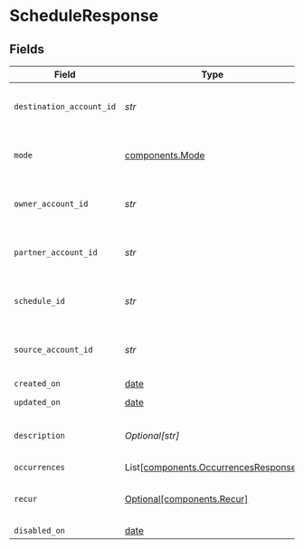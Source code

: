 # ScheduleResponse


## Fields

| Field                                                                                  | Type                                                                                   | Required                                                                               | Description                                                                            | Example                                                                                |
| -------------------------------------------------------------------------------------- | -------------------------------------------------------------------------------------- | -------------------------------------------------------------------------------------- | -------------------------------------------------------------------------------------- | -------------------------------------------------------------------------------------- |
| `destination_account_id`                                                               | *str*                                                                                  | :heavy_check_mark:                                                                     | N/A                                                                                    | c520f1b9-0ba7-42f5-b977-248cdbe41c69                                                   |
| `mode`                                                                                 | [components.Mode](../../models/components/mode.md)                                     | :heavy_check_mark:                                                                     | The operating mode for an account.                                                     | production                                                                             |
| `owner_account_id`                                                                     | *str*                                                                                  | :heavy_check_mark:                                                                     | N/A                                                                                    | c520f1b9-0ba7-42f5-b977-248cdbe41c69                                                   |
| `partner_account_id`                                                                   | *str*                                                                                  | :heavy_check_mark:                                                                     | N/A                                                                                    | c520f1b9-0ba7-42f5-b977-248cdbe41c69                                                   |
| `schedule_id`                                                                          | *str*                                                                                  | :heavy_check_mark:                                                                     | N/A                                                                                    | c520f1b9-0ba7-42f5-b977-248cdbe41c69                                                   |
| `source_account_id`                                                                    | *str*                                                                                  | :heavy_check_mark:                                                                     | N/A                                                                                    | c520f1b9-0ba7-42f5-b977-248cdbe41c69                                                   |
| `created_on`                                                                           | [date](https://docs.python.org/3/library/datetime.html#date-objects)                   | :heavy_check_mark:                                                                     | N/A                                                                                    |                                                                                        |
| `updated_on`                                                                           | [date](https://docs.python.org/3/library/datetime.html#date-objects)                   | :heavy_check_mark:                                                                     | N/A                                                                                    |                                                                                        |
| `description`                                                                          | *Optional[str]*                                                                        | :heavy_minus_sign:                                                                     | Simple description to place on the transfer.                                           |                                                                                        |
| `occurrences`                                                                          | List[[components.OccurrencesResponse](../../models/components/occurrencesresponse.md)] | :heavy_minus_sign:                                                                     | N/A                                                                                    |                                                                                        |
| `recur`                                                                                | [Optional[components.Recur]](../../models/components/recur.md)                         | :heavy_minus_sign:                                                                     | Defines configuration for recurring transfers.                                         |                                                                                        |
| `disabled_on`                                                                          | [date](https://docs.python.org/3/library/datetime.html#date-objects)                   | :heavy_minus_sign:                                                                     | N/A                                                                                    |                                                                                        |